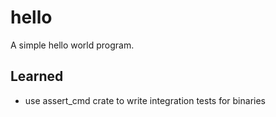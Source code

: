 # hello

A simple hello world program.

## Learned

- use assert_cmd crate to write integration tests for binaries
